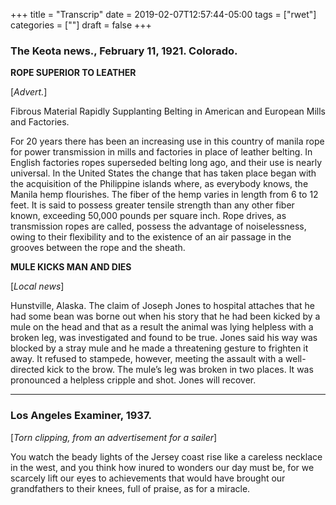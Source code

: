 +++
title = "Transcrip"
date = 2019-02-07T12:57:44-05:00
tags = ["rwet"]
categories = [""]
draft = false
+++

<h3>The Keota news., February 11, 1921. Colorado.</h3>

**ROPE SUPERIOR TO LEATHER**

[*Advert.*]

Fibrous Material Rapidly Supplanting Belting in American and European Mills and Factories.

For 20 years there has been an increasing use in this country of manila rope for power transmission in mills and factories in place of leather belting. In English factories ropes superseded belting long ago, and their use is nearly universal. In the United States the change that has taken place began with the acquisition of the Philippine islands where, as everybody knows, the Manila hemp flourishes. The fiber of the hemp varies in length from 6 to 12 feet. It is said to possess greater tensile strength than any other fiber known, exceeding 50,000 pounds per square inch. Rope drives, as transmission ropes are called, possess the advantage of noiselessness, owing to their flexibility and to the existence of an air passage in the grooves between the rope and the sheath.

**MULE KICKS MAN AND DIES**

[*Local news*]

Hunstville, Alaska. 
The claim of Joseph Jones to hospital attaches that he had some bean was borne out when his story that he had been kicked by a mule on the head and that as a result the animal was lying helpless with a broken leg, was investigated and found to be true. Jones said his way was blocked by a stray mule and he made a threatening gesture to frighten it away. It refused to stampede, however, meeting the assault with a well-directed kick to the brow. The mule’s leg was broken in two places. It was pronounced a helpless cripple and shot. Jones will recover.

<hr>

<h3>Los Angeles Examiner, 1937.</h3>

[*Torn clipping, from an advertisement for a sailer*]

You watch the beady lights of the Jersey coast rise like a careless necklace in the west, and you think how inured to wonders our day must be, for we scarcely lift our eyes to achievements that would have brought our grandfathers to their knees, full of praise, as for a miracle. 
